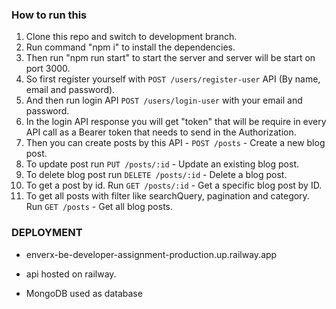 ### How to run this

1. Clone this repo and switch to development branch.
2. Run command "npm i" to install the dependencies.
3. Then run "npm run start" to start the server and server will be start on port 3000.
4. So first register yourself with `POST /users/register-user` API (By name, email and password).
5. And then run login API `POST /users/login-user` with your email and password.
6. In the login API response you will get "token" that will be require in every API call as a Bearer token that needs to send in the Authorization.
7. Then you can create posts by this API - `POST /posts` - Create a new blog post.
8. To update post run `PUT /posts/:id` - Update an existing blog post.
9. To delete blog post run `DELETE /posts/:id` - Delete a blog post.
10. To get a post by id. Run `GET /posts/:id` - Get a specific blog post by ID.
11. To get all posts with filter like searchQuery, pagination and category. Run `GET /posts` - Get all blog posts.


### DEPLOYMENT
- enverx-be-developer-assignment-production.up.railway.app
- api hosted on railway.

- MongoDB used as database